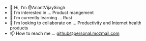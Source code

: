 - 👋 Hi, I’m @AnantVijaySingh
- 👀 I’m interested in ... Product mangement
- 🌱 I’m currently learning ... Rust
- 💞️ I’m looking to collaborate on ... Productivity and Internet health products
- 📫 How to reach me ... github@personal.mozmail.com

<!---
AnantVijaySingh/AnantVijaySingh is a ✨ special ✨ repository because its `README.md` (this file) appears on your GitHub profile.
You can click the Preview link to take a look at your changes.
--->
